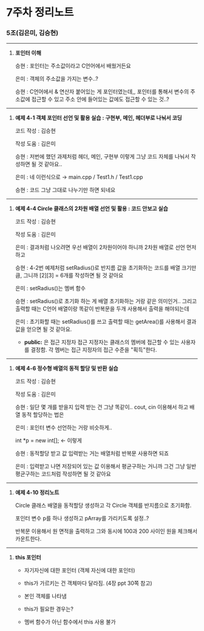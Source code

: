 # 7주차 정리노트

### 5조(김은미, 김승현)

---

1. **포인터 이해**
    
    승현 : 포인터는 주소값이라고 C언어에서 배웠거든요
    
    은미 : 객체의 주소값을 가지는 변수..?
    
    승현 : C언어에서 & 연산자 붙어있는 게 포인터였는데,, 포인터를 통해서 변수의 주소값에 접근할 수 있고 주소 안에 들어있는 값에도 접근할 수 있는 것..?
    

---

1. **예제 4-1 객체 포인터 선언 및 활용 실습 : 구현부, 메인, 헤더부로 나눠서 코딩**
    
    코드 작성 : 김승현
    
    작성 도움 : 김은미
    
    승현 : 저번에 했던 과제처럼 헤더, 메인, 구현부 이렇게 그냥 코드 자체를 나눠서 작성하면 될 것 같아요..
    
    은미 : 네 이런식으로 → main.cpp / Test1.h / Test1.cpp
    
    승현 : 코드 그냥 그대로 나누기만 하면 되네요
    

---

1. **예제 4-4 Circle 클래스의 2차원 배열 선언 및 활용 : 코드 안보고 실습**
    
    코드 작성 : 김승현
    
    작성 도움 : 김은미
    
    은미 : 결과처럼 나오려면 우선 배열이 2차원이어야 하니까 2차원 배열로 선언 먼저 하고
    
    승현 : 4-2번 예제처럼 setRadius()로 반지름 값을 초기화하는 코드를 배열 크기만큼, 그니까 [2][3] = 6개를 작성하면 될 것 같아요
    
    은미 : setRadius()는 멤버 함수
    
    승현 : setRadius()로 초기화 하는 게 배열 초기화하는 거랑 같은 의미인거..
    그리고 출력할 때는 C언어 배열이랑 똑같이 반복문을 두개 사용해서 출력을 해야되는데
    
    은미 : 초기화할 때는 setRadius()를 쓰고 출력할 때는 getArea()를 사용해서 결과값을 얻으면 될 것 같아요.
    
    - **public:** 은 접근 지정자
    접근 지정자는 클래스의 멤버에 접근할 수 있는 사용자를 결정함. 각 멤버는 접근 지정자의
    접근 수준을 "획득"한다.

---

1. **예제 4-6 정수형 배열의 동적 할당 및 반환 실습**
    
    코드 작성 : 김승현
    
    작성 도움 : 김은미
    
    승현 : 일단 몇 개를 받을지 입력 받는 건 그냥 똑같이.. cout, cin 이용해서 하고
    배열 동적 할당하는 법은
    
    은미 : 포인터 변수 선언하는 거랑 비슷하게..
    
    int *p = new int[]; ← 이렇게
    
    승현 : 동적할당 받고 값 입력받는 거는 배열처럼 반복문 사용하면 되죠
    
    은미 : 입력받고 나면 저장되어 있는 값 이용해서 평균구하는 거니까 그건 그냥 일반 평균구하는 코드처럼 작성하면 될 것 같아요
    

---

1. **예제 4-10 정리노트**
    
    Circle 클래스 배열을 동적할당 생성하고 각 Circle 객체를 반지름으로 초기화함.
    
    포인터 변수 p를 하나 생성하고 pArray를 가리키도록 설정..?
    
    반복문 이용해서 원 면적을 출력하고 그와 동시에 100과 200 사이인 원을 체크해서 카운트한다.
    

---

1. **this 포인터**
    - 자기자신에 대한 포인터 (객체 자신에 대한 포인터)
    - this가 가르키는 건 객체마다 달라짐. (4장 ppt 30쪽 참고)
    - 본인 객체를 나타냄
    
    - this가 필요한 경우는?
    - 멤버 함수가 아닌 함수에서 this 사용 불가